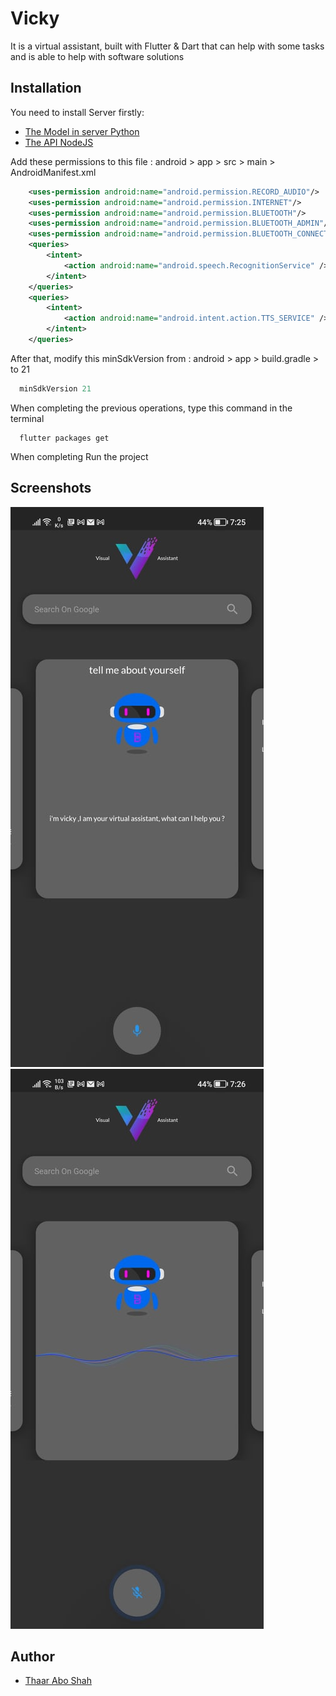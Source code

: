 
# Vicky

It is a virtual assistant, built with Flutter & Dart that can help with some tasks and is able to help with software solutions
## Installation

You need to install Server firstly:
- [The Model in server Python ](https://github.com/Thaar-Abo-shah/ChatBot)
- [The API NodeJS ](https://github.com/Thaar-Abo-shah/Chatbot_and_FlutterApp_API)


Add these permissions to this file : android > app > src > main > AndroidManifest.xml
```xml
    <uses-permission android:name="android.permission.RECORD_AUDIO"/>
    <uses-permission android:name="android.permission.INTERNET"/>
    <uses-permission android:name="android.permission.BLUETOOTH"/>
    <uses-permission android:name="android.permission.BLUETOOTH_ADMIN"/>
    <uses-permission android:name="android.permission.BLUETOOTH_CONNECT"/>
    <queries>
        <intent>
            <action android:name="android.speech.RecognitionService" />
        </intent>
    </queries>
    <queries>  
        <intent>  
            <action android:name="android.intent.action.TTS_SERVICE" />  
        </intent>  
    </queries>  
```
After that, modify this minSdkVersion from : android > app > build.gradle > to 21
```gradle
  minSdkVersion 21 

```
When completing the previous operations, type this command in the terminal 
```shel
  flutter packages get
```
When completing Run the project
## Screenshots

![App Screenshot](https://github.com/rebal221/vicky/blob/67b442778cf4d63d0e63b216aad98cd2d2d29043/asstes/images/screen1.jpg?raw=true)
![App Screenshot](https://github.com/rebal221/vicky/blob/67b442778cf4d63d0e63b216aad98cd2d2d29043/asstes/images/screen2.jpg?raw=true)


## Author

- [Thaar Abo Shah](https://github.com/Thaar-Abo-shah)

